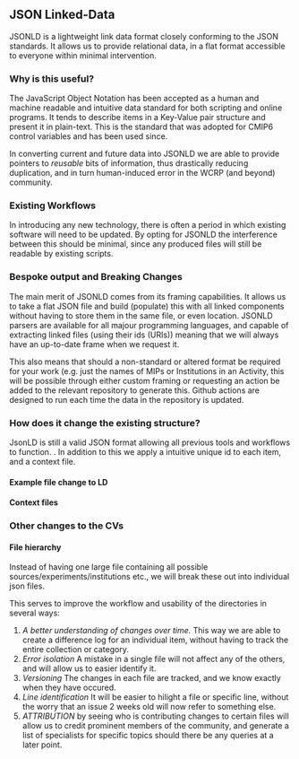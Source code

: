 ## JSON Linked-Data

JSONLD is a lightweight link data format closely conforming to the JSON standards. It allows us to provide relational data, in a flat format accessible to everyone within minimal intervention. 


### Why is this useful?

The JavaScript Object Notation has been accepted as a human and machine readable and intuitive data standard for both scripting and online programs. It tends to describe items in a Key-Value pair structure and present it in plain-text. 
This is the standard that was adopted for CMIP6 control variables and has been used since. 

In converting current and future data into JSONLD we are able to provide pointers to *reusable* bits of information, thus drastically reducing duplication, and in turn human-induced error in the WCRP (and beyond) community. 


### Existing Workflows
In introducing any new technology, there is often a period in which existing software will need to be updated. By opting for JSONLD the interference between this should be minimal, since any produced files will still be readable by existing scripts. 

### Bespoke output and Breaking Changes 
The main merit of JSONLD comes from its framing capabilities. It allows us to take a flat JSON file and build (populate) this with all linked components without having to store them in the same file, or even location. 
JSONLD parsers are available for all majour programming languages, and capable of extracting linked files (using their ids (URIs)) meaning that we will always have an up-to-date frame when we request it. 

This also means that should a non-standard or altered format be required for your work (e.g. just the names of MIPs or Institutions in an Activity, this will be possible through either custom framing or requesting an action be added to the relevant repository to generate this. Github actions are designed to run each time the data in the repository is updated. 




### How does it change the existing structure?

JsonLD is still a valid JSON format allowing all previous tools and workflows to function. . 
In addition to this we apply a intuitive unique id to each item, and a context file. 

#### Example file change to LD


#### Context files   




### Other changes to the CVs

#### File hierarchy
Instead of having one large file containing all possible sources/experiments/institutions etc., we will break these out into individual json files. 

This serves to improve the workflow and usability of the directories in several ways: 

1. *A better understanding of changes over time.* This way we are able to create a difference log for an individual item, without having to track the entire collection or category.
2. *Error isolation* A mistake in a single file will not affect any of the others, and will allow us to easier identify it. 
3. *Versioning* The changes in each file are tracked, and we know exactly when they have occured. 
4. *Line identification* It will be easier to hilight a file or specific line, without the worry that an issue 2 weeks old will now refer to something else. 
5. *ATTRIBUTION* by seeing who is contributing changes to certain files will allow us to credit prominent members of the community, and generate a list of specialists for specific topics should there be any queries at a later point. 
